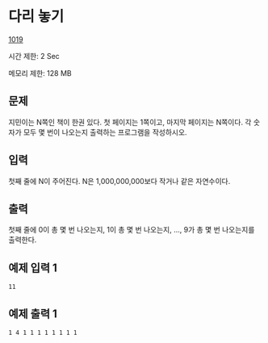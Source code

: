 # 다리 놓기

[1019](https://www.acmicpc.net/problem/1019)

시간 제한: 2 Sec

메모리 제한: 128 MB



## 문제

지민이는 N쪽인 책이 한권 있다. 첫 페이지는 1쪽이고, 마지막 페이지는 N쪽이다. 각 숫자가 모두 몇 번이 나오는지 출력하는 프로그램을 작성하시오.



## 입력

첫째 줄에 N이 주어진다. N은 1,000,000,000보다 작거나 같은 자연수이다.



## 출력

첫째 줄에 0이 총 몇 번 나오는지, 1이 총 몇 번 나오는지, ..., 9가 총 몇 번 나오는지를 출력한다.



## 예제 입력 1

```
11
```



## 예제 출력 1

```
1 4 1 1 1 1 1 1 1 1
```
